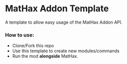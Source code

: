 # MatHax Addon Template

A template to allow easy usage of the MatHax Addon API.

### How to use:  
- Clone/Fork this repo
- Use this template to create new modules/commands
- Run the mod **alongside** MatHax.
